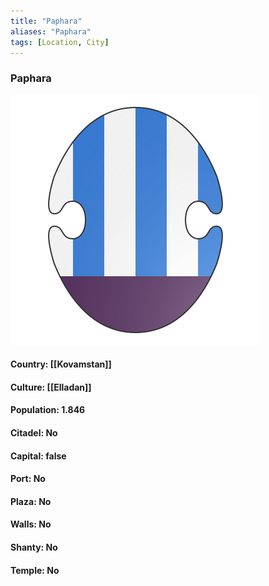 ```yaml
---
title: "Paphara"
aliases: "Paphara"
tags: [Location, City]
---
```

### Paphara
![](attachment/d3d8834821032ddaa99af2ee84ee1680.svg)

#### Country: [[Kovamstan]]

#### Culture: [[Elladan]]

#### Population: 1.846

#### Citadel: No

#### Capital: false

#### Port: No

#### Plaza: No

#### Walls: No

#### Shanty: No

#### Temple: No


